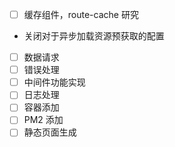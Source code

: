 - [ ] 缓存组件，route-cache 研究
- 关闭对于异步加载资源预获取的配置
- [ ] 数据请求
- [ ] 错误处理
- [ ] 中间件功能实现
- [ ] 日志处理
- [ ] 容器添加
- [ ] PM2 添加
- [ ] 静态页面生成
